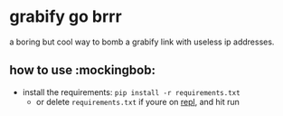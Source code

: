 # grabify go brrr
a boring but cool way to bomb a grabify link with useless ip addresses.

## how to use :mockingbob:
- install the requirements: `pip install -r requirements.txt`
  - or delete `requirements.txt` if youre on <a href="https://repl.it/github/spinfal/grab">repl</a>, and hit run
